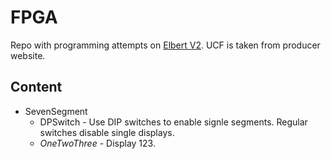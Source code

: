 # FPGA

Repo with programming attempts on [Elbert V2][]. UCF is taken from producer
website.

[Elbert V2]: https://numato.com/product/elbert-v2-spartan-3a-fpga-development-board

## Content

* SevenSegment
  * DPSwitch - Use DIP switches to enable signle segments. Regular switches
    disable single displays.
  * _OneTwoThree_ - Display 123.
